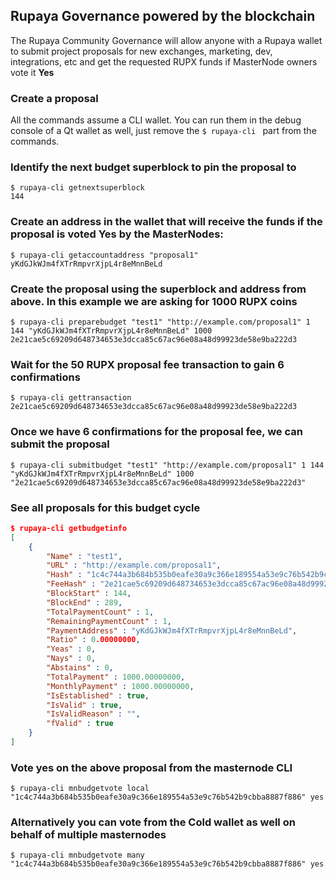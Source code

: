 ## Rupaya Governance powered by the blockchain

The Rupaya Community Governance will allow anyone with a Rupaya wallet to submit project proposals for new exchanges, marketing, dev, integrations, etc and get the requested RUPX funds if MasterNode owners vote it **Yes**

### Create a proposal

All the commands assume a CLI wallet. You can run them in the debug console of a Qt wallet as well, just remove the `$ rupaya-cli ` part from the commands.

### Identify the next budget superblock to pin the proposal to

```
$ rupaya-cli getnextsuperblock
144
```

### Create an address in the wallet that will receive the funds if the proposal is voted Yes by the MasterNodes:
```
$ rupaya-cli getaccountaddress "proposal1"
yKdGJkWJm4fXTrRmpvrXjpL4r8eMnnBeLd
```

### Create the proposal using the superblock and address from above. In this example we are asking for 1000 RUPX coins
```
$ rupaya-cli preparebudget "test1" "http://example.com/proposal1" 1 144 "yKdGJkWJm4fXTrRmpvrXjpL4r8eMnnBeLd" 1000
2e21cae5c69209d648734653e3dcca85c67ac96e08a48d99923de58e9ba222d3
```

### Wait for the 50 RUPX proposal fee transaction to gain 6 confirmations
```
$ rupaya-cli gettransaction 2e21cae5c69209d648734653e3dcca85c67ac96e08a48d99923de58e9ba222d3
```

### Once we have 6 confirmations for the proposal fee, we can submit the proposal
```
$ rupaya-cli submitbudget "test1" "http://example.com/proposal1" 1 144 "yKdGJkWJm4fXTrRmpvrXjpL4r8eMnnBeLd" 1000 "2e21cae5c69209d648734653e3dcca85c67ac96e08a48d99923de58e9ba222d3"
```

### See all proposals for this budget cycle
```json
$ rupaya-cli getbudgetinfo
[
    {
        "Name" : "test1",
        "URL" : "http://example.com/proposal1",
        "Hash" : "1c4c744a3b684b535b0eafe30a9c366e189554a53e9c76b542b9cbba8887f886",
        "FeeHash" : "2e21cae5c69209d648734653e3dcca85c67ac96e08a48d99923de58e9ba222d3",
        "BlockStart" : 144,
        "BlockEnd" : 289,
        "TotalPaymentCount" : 1,
        "RemainingPaymentCount" : 1,
        "PaymentAddress" : "yKdGJkWJm4fXTrRmpvrXjpL4r8eMnnBeLd",
        "Ratio" : 0.00000000,
        "Yeas" : 0,
        "Nays" : 0,
        "Abstains" : 0,
        "TotalPayment" : 1000.00000000,
        "MonthlyPayment" : 1000.00000000,
        "IsEstablished" : true,
        "IsValid" : true,
        "IsValidReason" : "",
        "fValid" : true
    }
]
```

### Vote yes on the above proposal from the masternode CLI
```
$ rupaya-cli mnbudgetvote local "1c4c744a3b684b535b0eafe30a9c366e189554a53e9c76b542b9cbba8887f886" yes
```

### Alternatively you can vote from the Cold wallet as well on behalf of multiple masternodes
```
$ rupaya-cli mnbudgetvote many "1c4c744a3b684b535b0eafe30a9c366e189554a53e9c76b542b9cbba8887f886" yes
```




